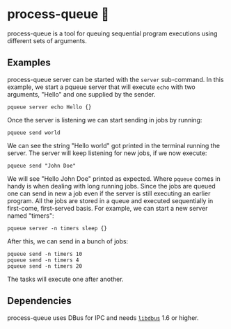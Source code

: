 # process-queue :train:

process-queue is a tool for queuing sequential program executions using
different sets of arguments.

## Examples

process-queue server can be started with the `server` sub-command. In this
example, we start a pqueue server that will execute `echo` with two arguments,
"Hello" and one supplied by the sender.

    pqueue server echo Hello {}

Once the server is listening we can start sending in jobs by running:

    pqueue send world

We can see the string "Hello world" got printed in the terminal running the
server. The server will keep listening for new jobs, if we now execute:

    pqueue send "John Doe"

We will see "Hello John Doe" printed as expected. Where `pqueue` comes in handy
is when dealing with long running jobs. Since the jobs are queued one can send
in new a job even if the server is still executing an earlier program. All the
jobs are stored in a queue and executed sequentially in first-come, first-served
basis. For example, we can start a new server named "timers":

    pqueue server -n timers sleep {}

After this, we can send in a bunch of jobs:

    pqueue send -n timers 10
    pqueue send -n timers 4
    pqueue send -n timers 20

The tasks will execute one after another.

## Dependencies

process-queue uses DBus for IPC and
needs [`libdbus`](https://dbus.freedesktop.org/releases/dbus/) 1.6 or higher.
